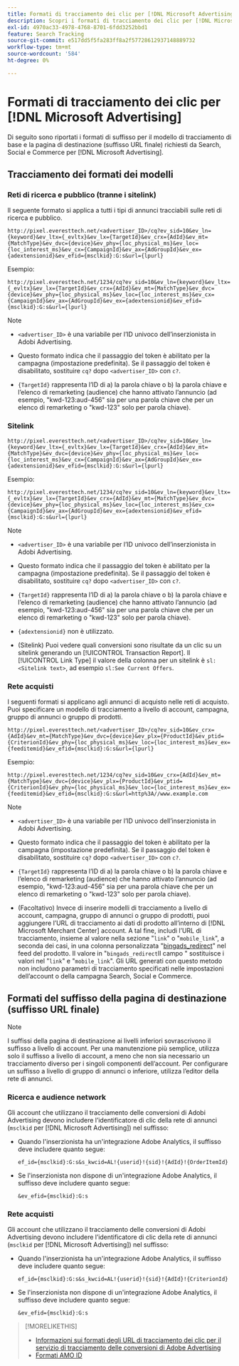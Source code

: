 ```yaml
---
title: Formati di tracciamento dei clic per [!DNL Microsoft Advertising]
description: Scopri i formati di tracciamento dei clic per [!DNL Microsoft Advertising] account.
exl-id: 4970ac33-4978-4768-8701-6fdd3252bbd1
feature: Search Tracking
source-git-commit: e517dd5f5fa283ff8a2f57728612937148889732
workflow-type: tm+mt
source-wordcount: '584'
ht-degree: 0%

---
```


# Formati di tracciamento dei clic per [!DNL Microsoft Advertising]

Di seguito sono riportati i formati di suffisso per il modello di tracciamento di base e la pagina di destinazione (suffisso URL finale) richiesti da Search, Social e Commerce per [!DNL Microsoft Advertising].

## Tracciamento dei formati dei modelli

### Reti di ricerca e pubblico (tranne i sitelink)

Il seguente formato si applica a tutti i tipi di annunci tracciabili sulle reti di ricerca e pubblico.

`http://pixel.everesttech.net/<advertiser_ID>/cq?ev_sid=10&ev_ln={keyword}&ev_ltx={_evltx}&ev_lx={TargetId}&ev_crx={AdId}&ev_mt={MatchType}&ev_dvc={device}&ev_phy={loc_physical_ms}&ev_loc={loc_interest_ms}&ev_cx={CampaignId}&ev_ax={AdGroupId}&ev_ex={adextensionid}&ev_efid={msclkid}:G:s&url={lpurl}`

Esempio:

`http://pixel.everesttech.net/1234/cq?ev_sid=10&ev_ln={keyword}&ev_ltx={_evltx}&ev_lx={TargetId}&ev_crx={AdId}&ev_mt={MatchType}&ev_dvc={device}&ev_phy={loc_physical_ms}&ev_loc={loc_interest_ms}&ev_cx={CampaignId}&ev_ax={AdGroupId}&ev_ex={adextensionid}&ev_efid={msclkid}:G:s&url={lpurl}`

>[!NOTE]
>
>* `<advertiser_ID>` è una variabile per l’ID univoco dell’inserzionista in Adobi Advertising.
>
>* Questo formato indica che il passaggio del token è abilitato per la campagna (impostazione predefinita). Se il passaggio del token è disabilitato, sostituire `cq?` dopo `<advertiser_ID>` con `c?`.
>
>* `{TargetId}` rappresenta l’ID di a) la parola chiave o b) la parola chiave e l’elenco di remarketing (audience) che hanno attivato l’annuncio (ad esempio, &quot;kwd-123:aud-456&quot; sia per una parola chiave che per un elenco di remarketing o &quot;kwd-123&quot; solo per parola chiave).

### Sitelink

`http://pixel.everesttech.net/<advertiser_ID>/cq?ev_sid=10&ev_ln={keyword}&ev_ltx={_evltx}&ev_lx={TargetId}&ev_crx={AdId}&ev_mt={MatchType}&ev_dvc={device}&ev_phy={loc_physical_ms}&ev_loc={loc_interest_ms}&ev_cx={CampaignId}&ev_ax={AdGroupId}&ev_ex={adextensionid}&ev_efid={msclkid}:G:s&url={lpurl}`

Esempio:

`http://pixel.everesttech.net/1234/cq?ev_sid=10&ev_ln={keyword}&ev_ltx={_evltx}&ev_lx={TargetId}&ev_crx={AdId}&ev_mt={MatchType}&ev_dvc={device}&ev_phy={loc_physical_ms}&ev_loc={loc_interest_ms}&ev_cx={CampaignId}&ev_ax={AdGroupId}&ev_ex={adextensionid}&ev_efid={msclkid}:G:s&url={lpurl}`

>[!NOTE]
>
>* `<advertiser_ID>` è una variabile per l’ID univoco dell’inserzionista in Adobi Advertising.
>
>* Questo formato indica che il passaggio del token è abilitato per la campagna (impostazione predefinita). Se il passaggio del token è disabilitato, sostituire `cq?` dopo `<advertiser_ID>` con `c?`.
>
>* `{TargetId}` rappresenta l’ID di a) la parola chiave o b) la parola chiave e l’elenco di remarketing (audience) che hanno attivato l’annuncio (ad esempio, &quot;kwd-123:aud-456&quot; sia per una parola chiave che per un elenco di remarketing o &quot;kwd-123&quot; solo per parola chiave).
>
>* `{adextensionid}` non è utilizzato.
>
>* (Sitelink) Puoi vedere quali conversioni sono risultate da un clic su un sitelink generando un [!UICONTROL Transaction Report]. Il [!UICONTROL Link Type] il valore della colonna per un sitelink è `sl:<Sitelink text>`, ad esempio `sl:See Current Offers`.

### Rete acquisti

I seguenti formati si applicano agli annunci di acquisto nelle reti di acquisto. Puoi specificare un modello di tracciamento a livello di account, campagna, gruppo di annunci o gruppo di prodotti.

`http://pixel.everesttech.net/<advertiser_ID>/cq?ev_sid=10&ev_crx={AdId}&ev_mt={MatchType}&ev_dvc={device}&ev_plx={ProductId}&ev_ptid={CriterionId}&ev_phy={loc_physical_ms}&ev_loc={loc_interest_ms}&ev_ex={feeditemid}&ev_efid={msclkid}:G:s&url={lpurl}`

Esempio:

`http://pixel.everesttech.net/1234/cq?ev_sid=10&ev_crx={AdId}&ev_mt={MatchType}&ev_dvc={device}&ev_plx={ProductId}&ev_ptid={CriterionId}&ev_phy={loc_physical_ms}&ev_loc={loc_interest_ms}&ev_ex={feeditemid}&ev_efid={msclkid}:G:s&url=http%3A//www.example.com`

>[!NOTE]
>
>* `<advertiser_ID>` è una variabile per l’ID univoco dell’inserzionista in Adobi Advertising.
>
>* Questo formato indica che il passaggio del token è abilitato per la campagna (impostazione predefinita). Se il passaggio del token è disabilitato, sostituire `cq?` dopo `<advertiser_ID>` con `c?`.
>
>* `{TargetId}` rappresenta l’ID di a) la parola chiave o b) la parola chiave e l’elenco di remarketing (audience) che hanno attivato l’annuncio (ad esempio, &quot;kwd-123:aud-456&quot; sia per una parola chiave che per un elenco di remarketing o &quot;kwd-123&quot; solo per parola chiave).
>
>* (Facoltativo) Invece di inserire modelli di tracciamento a livello di account, campagna, gruppo di annunci o gruppo di prodotti, puoi aggiungere l’URL di tracciamento ai dati di prodotto all’interno di [!DNL Microsoft Merchant Center] account. A tal fine, includi l’URL di tracciamento, insieme al valore nella sezione &quot;`link`&quot; o &quot;`mobile_link`&quot;, a seconda dei casi, in una colonna personalizzata &quot;[bingads_redirect](https://help.bingads.microsoft.com/#apex/3/en/51084/0)&quot; nel feed del prodotto. Il valore in &quot;`bingads_redirect`Il campo &quot; sostituisce i valori nel &quot;`link`&quot; e &quot;`mobile_link`&quot;. Gli URL generati con questo metodo non includono parametri di tracciamento specificati nelle impostazioni dell’account o della campagna Search, Social e Commerce.

## Formati del suffisso della pagina di destinazione (suffisso URL finale)

>[!NOTE]
>
>I suffissi della pagina di destinazione ai livelli inferiori sovrascrivono il suffisso a livello di account. Per una manutenzione più semplice, utilizza solo il suffisso a livello di account, a meno che non sia necessario un tracciamento diverso per i singoli componenti dell’account. Per configurare un suffisso a livello di gruppo di annunci o inferiore, utilizza l’editor della rete di annunci.

### Ricerca e audience network

Gli account che utilizzano il tracciamento delle conversioni di Adobi Advertising devono includere l’identificatore di clic della rete di annunci (`msclkid` per [!DNL Microsoft Advertising]) nel suffisso:

* Quando l&#39;inserzionista ha un&#39;integrazione Adobe Analytics, il suffisso deve includere quanto segue:

  `ef_id={msclkid}:G:s&s_kwcid=AL!{userid}!{sid}!{AdId}!{OrderItemId}`

* Se l&#39;inserzionista non dispone di un&#39;integrazione Adobe Analytics, il suffisso deve includere quanto segue:

  `&ev_efid={msclkid}:G:s`

### Rete acquisti

Gli account che utilizzano il tracciamento delle conversioni di Adobi Advertising devono includere l’identificatore di clic della rete di annunci (`msclkid` per [!DNL Microsoft Advertising]) nel suffisso:

* Quando l&#39;inserzionista ha un&#39;integrazione Adobe Analytics, il suffisso deve includere quanto segue:

  `ef_id={msclkid}:G:s&s_kwcid=AL!{userid}!{sid}!{AdId}!{CriterionId}`

* Se l&#39;inserzionista non dispone di un&#39;integrazione Adobe Analytics, il suffisso deve includere quanto segue:

  `&ev_efid={msclkid}:G:s`

>[!MORELIKETHIS]
>
>* [Informazioni sui formati degli URL di tracciamento dei clic per il servizio di tracciamento delle conversioni di Adobe Advertising](formats-click-tracking-about.md)
>* [Formati AMO ID](/help/integrations/analytics/ids.md#amo-id-formats)
